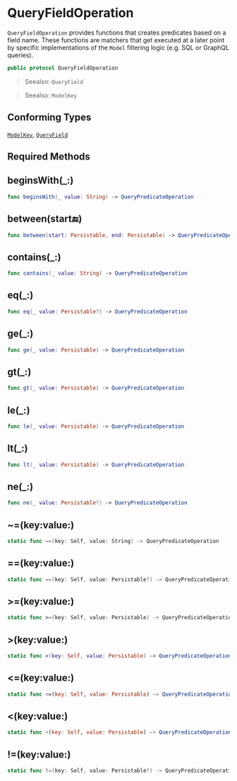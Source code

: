# QueryFieldOperation

`QueryFieldOperation` provides functions that creates predicates based on a field name.
These functions are matchers that get executed at a later point by specific implementations
of the `Model` filtering logic (e.g. SQL or GraphQL queries).

``` swift
public protocol QueryFieldOperation
```

> Seealso: `QueryField`

> Seealso: `ModelKey`

## Conforming Types

[`ModelKey`](ModelKey), [`QueryField`](QueryField)

## Required Methods

## beginsWith(\_:)

``` swift
func beginsWith(_ value: String) -> QueryPredicateOperation
```

## between(start:end:)

``` swift
func between(start: Persistable, end: Persistable) -> QueryPredicateOperation
```

## contains(\_:)

``` swift
func contains(_ value: String) -> QueryPredicateOperation
```

## eq(\_:)

``` swift
func eq(_ value: Persistable?) -> QueryPredicateOperation
```

## ge(\_:)

``` swift
func ge(_ value: Persistable) -> QueryPredicateOperation
```

## gt(\_:)

``` swift
func gt(_ value: Persistable) -> QueryPredicateOperation
```

## le(\_:)

``` swift
func le(_ value: Persistable) -> QueryPredicateOperation
```

## lt(\_:)

``` swift
func lt(_ value: Persistable) -> QueryPredicateOperation
```

## ne(\_:)

``` swift
func ne(_ value: Persistable?) -> QueryPredicateOperation
```

## ~=(key:value:)

``` swift
static func ~=(key: Self, value: String) -> QueryPredicateOperation
```

## \==(key:value:)

``` swift
static func ==(key: Self, value: Persistable?) -> QueryPredicateOperation
```

## \>=(key:value:)

``` swift
static func >=(key: Self, value: Persistable) -> QueryPredicateOperation
```

## \>(key:value:)

``` swift
static func >(key: Self, value: Persistable) -> QueryPredicateOperation
```

## \<=(key:value:)

``` swift
static func <=(key: Self, value: Persistable) -> QueryPredicateOperation
```

## \<(key:value:)

``` swift
static func <(key: Self, value: Persistable) -> QueryPredicateOperation
```

## \!=(key:value:)

``` swift
static func !=(key: Self, value: Persistable?) -> QueryPredicateOperation
```
